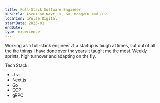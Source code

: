 ```yaml
---
title: Full-Stack Software Engineer
subTitle: Focus on Next.js, Go, MongoDB and GCP
location: 1Pulse Digital
startDate: 2025-01
endDate: 
type: experience 
---
```


Working as a full-stack engineer at a startup is tough at times, but out of all the the things I have done over the years it taught me the most.
Weekly sprints, high turnover and adapting on the fly.

Tech Stack:
- Jira
- Next.js
- Go
- GCP
- gRPC